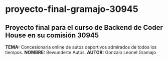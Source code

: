 # proyecto-final-gramajo-30945
## Proyecto final para el curso de Backend de Coder House en su comisión 30945

**TEMA:** Concesionaria online de autos deportivos admirados de todos los tiempos.
**NOMBRE:** Bewunderte Autos.
**AUTOR:** Gonzalo Leonel Gramajo